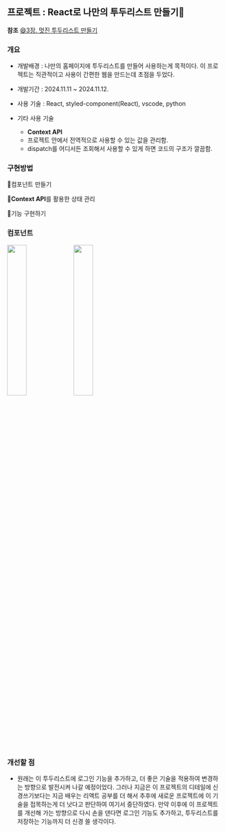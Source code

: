 ## 프로젝트 : React로 나만의 투두리스트 만들기📑

**참조**
[😄3장. 멋진 투두리스트 만들기](https://react.vlpt.us/mashup-todolist/01-create-components.html)

### 개요

* 개발배경 : 나만의 홈페이지에 투두리스트를 만들어 사용하는게 목적이다. 이 프로젝트는 직관적이고 사용이 간편한 웹을 만드는데 초점을 두었다.

* 개발기간 : 2024.11.11 ~ 2024.11.12.

* 사용 기술 : React, styled-component(React), vscode, python
* 기타 사용 기술
  * **Context API**
  * 프로젝트 안에서 전역적으로 사용할 수 있는 값을 관리함.
  * dispatch를 어디서든 조회해서 사용할 수 있게 하면 코드의 구조가 깔끔함.

### 구현방법
📝컴포넌트 만들기

📝**Context API**를 활용한 상태 관리

📝기능 구현하기

### 컴포넌트

<left><image src = "https://github.com/user-attachments/assets/6a77365d-fa0b-40b6-a902-c62c1eaad768" width="30%" height="30%"></left>
<image src = "https://github.com/user-attachments/assets/f8aa112f-dbc8-417e-8ac4-98d9abdc121a" width="30%" height="30%">

### 개선할 점
* 원래는 이 투두리스트에 로그인 기능을 추가하고, 더 좋은 기술을 적용하여 변경하는 방향으로 발전시켜 나갈 예정이었다. 그러나 지금은 이 프로젝트의 디테일에 신경쓰기보다는 지금 배우는 리액트 공부를 더 해서 추후에 새로운 프로젝트에 이 기술을 접목하는게 더 낫다고 판단하여 여기서 중단하였다. 만약 이후에 이 프로젝트를 개선해 가는 방향으로 다시 손을 댄다면 로그인 기능도 추가하고, 투두리스트를 저장하는 기능까지 더 신경 쓸 생각이다.
